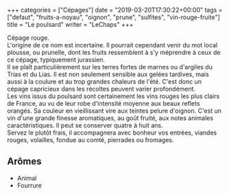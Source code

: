 +++
categories = ["Cépages"]
date = "2019-03-20T17:30:22+00:00"
tags = ["defaut", "fruits-a-noyau", "oignon", "prune", "sulfites", "vin-rouge-fruite"] 
title = "Le poulsard"
writer = "LeChaps"
+++

Cépage rouge.  
L'origine de ce nom est incertaine. Il pourrait cependant venir du mot local plousse, ou prunelle, dont les fruits ressemblent à s'y méprendre à ceux de ce cépage, typiquement jurassien.  
Il se plaît particulièrement sur les terres fortes de marnes ou d'argiles du Trias et du Lias. Il est non seulement sensible aux gelées tardives, mais aussi à la coulure et au trop grandes chaleurs de l'été. C'est donc un cépage capricieux dans les récoltes peuvent varier profondément.  
Les vins issus du poulsard sont certainement les vins rouges les plus clairs de France, au vu de leur robe d'intensité moyenne aux beaux reflets orangés. Sa couleur en vieillissant vire aux teintes pelure d'oignon. C'est un vin d'une grande finesse aromatiques, au goût fruité, aux notes animales caractéristiques. Il peut se conserver quatre à huit ans.  
Servez le plutôt frais, il accompagnera avec bonheur vos entrées, viandes rouges, volailles, fondue au comté, pierrades ou fromages.

## Arômes

* Animal
* Fourrure
